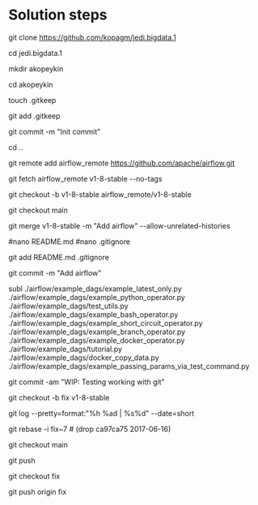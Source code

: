 # Solution steps

git clone https://github.com/kopagm/jedi.bigdata.1

cd jedi.bigdata.1

mkdir akopeykin

cd akopeykin

touch .gitkeep

git add .gitkeep

git commit -m "Init commit"

cd ..

git remote add airflow_remote https://github.com/apache/airflow.git

git fetch airflow_remote v1-8-stable --no-tags

git checkout -b v1-8-stable airflow_remote/v1-8-stable

git checkout main

git merge v1-8-stable -m "Add airflow" --allow-unrelated-histories

#nano README.md 
#nano .gitignore

git add README.md .gitignore

git commit -m "Add airflow"

subl ./airflow/example_dags/example_latest_only.py \
./airflow/example_dags/example_python_operator.py \
./airflow/example_dags/test_utils.py \
./airflow/example_dags/example_bash_operator.py \
./airflow/example_dags/example_short_circuit_operator.py \
./airflow/example_dags/example_branch_operator.py \
./airflow/example_dags/example_docker_operator.py \
./airflow/example_dags/tutorial.py \
./airflow/example_dags/docker_copy_data.py \
./airflow/example_dags/example_passing_params_via_test_command.py

git commit -am "WIP: Testing working with git"

git checkout -b fix v1-8-stable

git log --pretty=format:"%h %ad | %s%d" --date=short

git rebase -i fix~7 # (drop ca97ca75 2017-06-16)

git checkout main

git push

git checkout fix

git push origin fix